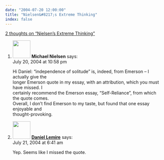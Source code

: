 ```yaml
---
date: "2004-07-20 12:00:00"
title: "Nielsen&#8217;s Extreme Thinking"
index: false
---
```


[2 thoughts on &ldquo;Nielsen&#8217;s Extreme Thinking&rdquo;](/lemire/blog/2004/07-20-nielsens-extreme-thinking)

<ol class="comment-list">
<li id="comment-116" class="comment even thread-even depth-1">
<div class="comment-author vcard">
<img alt src="https://secure.gravatar.com/avatar/79f5402bccaa82690be3e7cc68326cc2?s=56&#038;d=mm&#038;r=g" srcset="https://secure.gravatar.com/avatar/79f5402bccaa82690be3e7cc68326cc2?s=112&#038;d=mm&#038;r=g 2x" class="avatar avatar-56 photo" height="56" width="56" decoding="async" /> <b class="fn">Michael Nielsen</b> <span class="says">says:</span> </div>
<div class="comment-metadata"><time datetime="2004-07-20T22:58:22+00:00">July 20, 2004 at 10:58 pm</time></a> </div>
<div class="comment-content">
<p>Hi Daniel: &ldquo;independence of solitude&rdquo; is, indeed, from Emerson &#8211; I actually give the<br/>
longer Emerson quote in my essay, with an attribution, which you must have missed. I<br/>
certainly recommend the Emerson essay, &ldquo;Self-Reliance&rdquo;, from which the quote comes.<br/>
Overall, I don&rsquo;t find Emerson to my taste, but found that one essay enjoyable and<br/>
thought-provoking.</p>
</div>
</li>
<li id="comment-117" class="comment odd alt thread-odd thread-alt depth-1">
<div class="comment-author vcard">
<img alt src="https://secure.gravatar.com/avatar/?s=56&#038;d=mm&#038;r=g" srcset="https://secure.gravatar.com/avatar/?s=112&#038;d=mm&#038;r=g 2x" class="avatar avatar-56 photo avatar-default" height="56" width="56" decoding="async" /> <b class="fn"><a href="https://lemire.me/blog/" class="url" rel="ugc">Daniel Lemire</a></b> <span class="says">says:</span> </div>
<div class="comment-metadata"><time datetime="2004-07-21T06:41:41+00:00">July 21, 2004 at 6:41 am</time></a> </div>
<div class="comment-content">
<p>Yep. Seems like I missed the quote.</p>
</div>
</li>
</ol>
